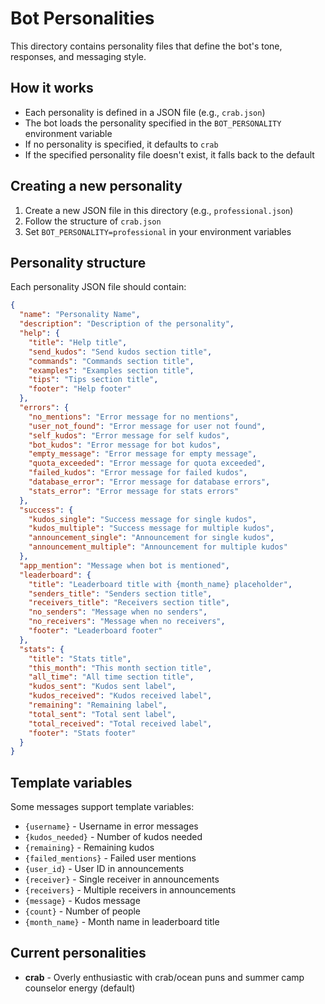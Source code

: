 # Bot Personalities

This directory contains personality files that define the bot's tone, responses, and messaging style.

## How it works

- Each personality is defined in a JSON file (e.g., `crab.json`)
- The bot loads the personality specified in the `BOT_PERSONALITY` environment variable
- If no personality is specified, it defaults to `crab`
- If the specified personality file doesn't exist, it falls back to the default

## Creating a new personality

1. Create a new JSON file in this directory (e.g., `professional.json`)
2. Follow the structure of `crab.json`
3. Set `BOT_PERSONALITY=professional` in your environment variables

## Personality structure

Each personality JSON file should contain:

```json
{
  "name": "Personality Name",
  "description": "Description of the personality",
  "help": {
    "title": "Help title",
    "send_kudos": "Send kudos section title",
    "commands": "Commands section title",
    "examples": "Examples section title",
    "tips": "Tips section title",
    "footer": "Help footer"
  },
  "errors": {
    "no_mentions": "Error message for no mentions",
    "user_not_found": "Error message for user not found",
    "self_kudos": "Error message for self kudos",
    "bot_kudos": "Error message for bot kudos",
    "empty_message": "Error message for empty message",
    "quota_exceeded": "Error message for quota exceeded",
    "failed_kudos": "Error message for failed kudos",
    "database_error": "Error message for database errors",
    "stats_error": "Error message for stats errors"
  },
  "success": {
    "kudos_single": "Success message for single kudos",
    "kudos_multiple": "Success message for multiple kudos",
    "announcement_single": "Announcement for single kudos",
    "announcement_multiple": "Announcement for multiple kudos"
  },
  "app_mention": "Message when bot is mentioned",
  "leaderboard": {
    "title": "Leaderboard title with {month_name} placeholder",
    "senders_title": "Senders section title",
    "receivers_title": "Receivers section title",
    "no_senders": "Message when no senders",
    "no_receivers": "Message when no receivers",
    "footer": "Leaderboard footer"
  },
  "stats": {
    "title": "Stats title",
    "this_month": "This month section title",
    "all_time": "All time section title",
    "kudos_sent": "Kudos sent label",
    "kudos_received": "Kudos received label",
    "remaining": "Remaining label",
    "total_sent": "Total sent label",
    "total_received": "Total received label",
    "footer": "Stats footer"
  }
}
```

## Template variables

Some messages support template variables:

- `{username}` - Username in error messages
- `{kudos_needed}` - Number of kudos needed
- `{remaining}` - Remaining kudos
- `{failed_mentions}` - Failed user mentions
- `{user_id}` - User ID in announcements
- `{receiver}` - Single receiver in announcements
- `{receivers}` - Multiple receivers in announcements
- `{message}` - Kudos message
- `{count}` - Number of people
- `{month_name}` - Month name in leaderboard title

## Current personalities

- **crab** - Overly enthusiastic with crab/ocean puns and summer camp counselor energy (default)
